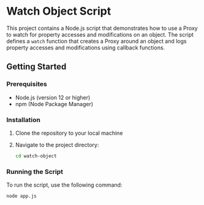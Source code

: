 # Watch Object Script

This project contains a Node.js script that demonstrates how to use a Proxy to watch for property accesses and modifications on an object. The script defines a `watch` function that creates a Proxy around an object and logs property accesses and modifications using callback functions.

## Getting Started

### Prerequisites

- Node.js (version 12 or higher)
- npm (Node Package Manager)

### Installation

1. Clone the repository to your local machine

2. Navigate to the project directory:

    ```sh
    cd watch-object
    ```

### Running the Script

To run the script, use the following command:

```sh
node app.js
